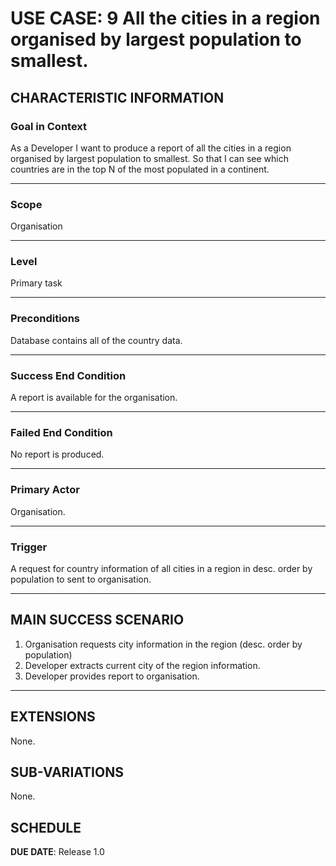 # USE CASE: 9 All the cities in a region organised by largest population to smallest.

## CHARACTERISTIC INFORMATION

### Goal in Context

As a Developer I want to produce a report of all the cities in a region organised by largest population to smallest.
So that I can see which countries are in the top N of the most populated in a continent.

---

### Scope </h3> Organisation

---

### Level </h3> Primary task

---

### Preconditions </h3> Database contains all of the country data.

---

### Success End Condition </h3> A report is available for the organisation.

---

### Failed End Condition </h3> No report is produced.

---

### Primary Actor </h3> Organisation.

---

### Trigger </h3> A request for country information of all cities in a region in desc. order by population to sent to organisation.

---

## MAIN SUCCESS SCENARIO

1. Organisation requests city information in the region (desc. order by population)
2. Developer extracts current city of the region information.
3. Developer provides report to organisation.

---

## EXTENSIONS

None.

## SUB-VARIATIONS

None.

## SCHEDULE

**DUE DATE**: Release 1.0
